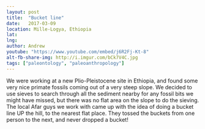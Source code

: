 ```yaml
---
layout: post
title:  "Bucket line"
date:   2017-03-09
location: Mille-Logya, Ethiopia
lat: 
lng: 
author: Andrew
youtube: "https://www.youtube.com/embed/j6R2Fj-Kt-8"
alt-fb-share-img: http://i.imgur.com/bCk7V4C.jpg
tags: ["paleontology", "paleoanthropology"]
---
```

	
We were working at a new Plio-Pleistocene site in Ethiopia, and found some very nice primate fossils coming out of a very steep slope. We decided to use sieves to search through all the sediment nearby for any fossil bits we might have missed, but there was no flat area on the slope to do the sieving.  The local Afar guys we work with came up with the idea of doing a bucket line UP the hill, to the nearest flat place. They tossed the buckets from one person to the next, and never dropped a bucket!
